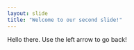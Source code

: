 ```yaml
---
layout: slide
title: "Welcome to our second slide!"
---
```

Hello there.
Use the left arrow to go back!